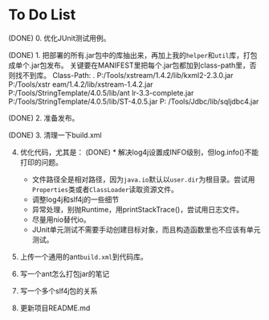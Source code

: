 
# To Do List

(DONE) 0. 优化JUnit测试用例。

(DONE) 1. 把部署的所有.jar包中的库抽出来，再加上我的`helper`和`util`库，打包成单个.jar包发布。
关键要在MANIFEST里把每个.jar包都加到class-path里，否则找不到库。
Class-Path: . P:/Tools/xstream/1.4.2/lib/kxml2-2.3.0.jar P:/Tools/xstr
 eam/1.4.2/lib/xstream-1.4.2.jar P:/Tools/StringTemplate/4.0.5/lib/ant
 lr-3.3-complete.jar P:/Tools/StringTemplate/4.0.5/lib/ST-4.0.5.jar P:
 /Tools/Jdbc/lib/sqljdbc4.jar

(DONE) 2. 准备发布。

(DONE) 3. 清理一下build.xml

4. 优化代码，尤其是：
    (DONE) * 解决log4j设置成INFO级别，但log.info()不能打印的问题。
    * 文件路径全是相对路径，因为`java.io`默认以`user.dir`为根目录。尝试用`Properties`类或者`ClassLoader`读取资源文件。
    * 调整log4j和slf4j的一些细节
    * 异常处理，别抛Runtime，用printStackTrace()，尝试用日志文件。
    * 尽量用nio替代io。
    * JUnit单元测试不需要手动创建目标对象，而且构造函数里也不应该有单元测试。

5. 上传一个通用的ant`build.xml`到代码库。

6. 写一个ant怎么打包jar的笔记

7. 写一个多个slf4j包的关系

8. 更新项目README.md
